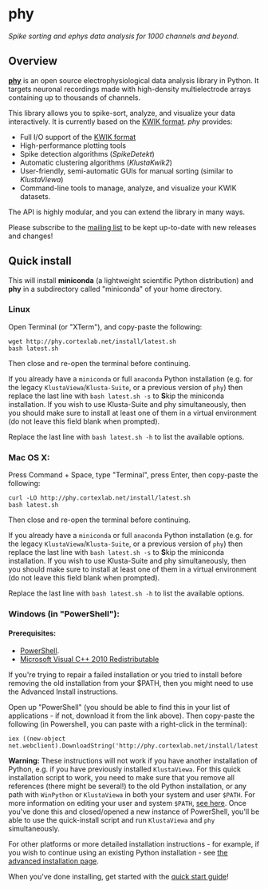 # phy

_Spike sorting and ephys data analysis for 1000 channels and beyond._


## Overview

[**phy**](https://github.com/kwikteam/phy) is an open source electrophysiological data analysis library in Python. It targets neuronal recordings made with high-density multielectrode arrays containing up to thousands of channels.

This library allows you to spike-sort, analyze, and visualize your data interactively. It is currently based on the [KWIK format](kwik-format.md). *phy* provides:

* Full I/O support of the [KWIK format](kwik-format.md)
* High-performance plotting tools
* Spike detection algorithms (*SpikeDetekt*)
* Automatic clustering algorithms (*KlustaKwik2*)
* User-friendly, semi-automatic GUIs for manual sorting (similar to *KlustaViewa*)
* Command-line tools to manage, analyze, and visualize your KWIK datasets.

The API is highly modular, and you can extend the library in many ways.

Please subscribe to the [mailing list](https://groups.google.com/forum/#!forum/phy-users) to be kept up-to-date with new releases and changes!


## Quick install

This will install **miniconda** (a lightweight scientific Python distribution) and **phy** in a subdirectory called "miniconda" of your home directory.

### Linux
Open Terminal (or "XTerm"), and copy-paste the following:
```
wget http://phy.cortexlab.net/install/latest.sh
bash latest.sh
```
Then close and re-open the terminal before continuing.

If you already have a `miniconda` or full `anaconda` Python installation (e.g. for the legacy `KlustaViewa`/`Klusta-Suite`, or a previous version of `phy`) then replace the last line with `bash latest.sh -s` to **S**kip the miniconda installation. If you wish to use Klusta-Suite and phy simultaneously, then you should make sure to install at least one of them in a virtual environment (do not leave this field blank when prompted).

Replace the last line with `bash latest.sh -h` to list the available options.

### Mac OS X:
Press Command + Space, type "Terminal", press Enter, then copy-paste the following:
```
curl -LO http://phy.cortexlab.net/install/latest.sh
bash latest.sh
```
Then close and re-open the terminal before continuing.

If you already have a `miniconda` or full `anaconda` Python installation (e.g. for the legacy `KlustaViewa`/`Klusta-Suite`, or a previous version of `phy`) then replace the last line with `bash latest.sh -s` to **S**kip the miniconda installation. If you wish to use Klusta-Suite and phy simultaneously, then you should make sure to install at least one of them in a virtual environment (do not leave this field blank when prompted).

Replace the last line with `bash latest.sh -h` to list the available options.

### Windows (in "PowerShell"):

#### Prerequisites:
- [PowerShell](http://social.technet.microsoft.com/wiki/contents/articles/21016.how-to-install-windows-powershell-4-0.aspx).
- [Microsoft Visual C++ 2010 Redistributable](https://www.microsoft.com/en-gb/download/details.aspx?id=14632)

If you're trying to repair a failed installation or you tried to install before removing the old installation from your $PATH, then you might need to use the Advanced Install instructions.

Open up "PowerShell" (you should be able to find this in your list of applications - if not, download it from the link above). Then copy-paste the following (in Powershell, you can paste with a right-click in the terminal):

```
iex ((new-object net.webclient).DownloadString('http://phy.cortexlab.net/install/latest.ps1'))
```

**Warning:**  These instructions will not work if you have another installation of Python, e.g. if you have previously installed `KlustaViewa`. For this quick installation script to work, you need to make sure that you remove all references (there might be several!) to the old Python installation, or any path with `WinPython` or `KlustaViewa` in both your system and user `$PATH`. For more information on editing your user and system `$PATH`, [see here](http://www.computerhope.com/issues/ch000549.htm). Once you've done this and closed/opened a new instance of PowerShell, you'll be able to use the quick-install script and run `KlustaViewa` and `phy` simultaneously.

For other platforms or more detailed installation instructions - for example, if you wish to continue using an existing Python installation - see [the advanced installation page](install.md).

When you've done installing, get started with the [quick start guide](quick-start.md)!
